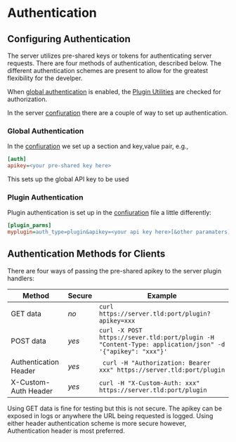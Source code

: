 # Authentication

## Configuring Authentication
The server utilizes pre-shared keys or tokens for authenticating server requests. There are four methods of authentication, described below. The different authentication schemes are present to allow for the greatest flexibility for the develper.

When [global authentication](#global-authentication) is enabled, the [Plugin Utilities](Usage.md#plugin-utilities) are checked for authorization. 

In the server [confiuration](Config.md) there are a couple of way to set up authentication. 

### Global Authentication
In the [confiuration](Config.md) we set up a section and key,value pair, e.g., 

```ini
[auth]
apikey=<your pre-shared key here>
```

This sets up the global API key to be used

### Plugin Authentication
Plugin authentication is set up in the [confiuration](Config.md) file a little differently: 

```ini
[plugin_parms]
myplugin=auth_type=plugin&apikey=<your api key here>[&other paramaters]
```

## Authentication Methods for Clients
There are four ways of passing the pre-shared apikey to the server plugin handlers:

| Method                | Secure    | Example |
|-----------------------|-----------|---------|
| GET data              |  *no*     | `curl https://server.tld:port/plugin?apikey=xxx`
| POST data             |  *yes*    | `curl -X POST https://sever.tld:port/plugin -H "Content-Type: application/json" -d '{"apikey": "xxx"}'`
| Authentication Header |  *yes*    | ` curl -H "Authorization: Bearer xxx" https://server.tld:port/plugin`
| X-Custom-Auth Header  |   *yes*   | `curl -H "X-Custom-Auth: xxx" https://server.tld:port/plugin`

Using GET data is fine for testing but this is not secure. The apikey can be exposed in logs or anywhere the URL being requested is logged. Using either header authentication scheme is more secure however, Authentication header is most preferred. 

